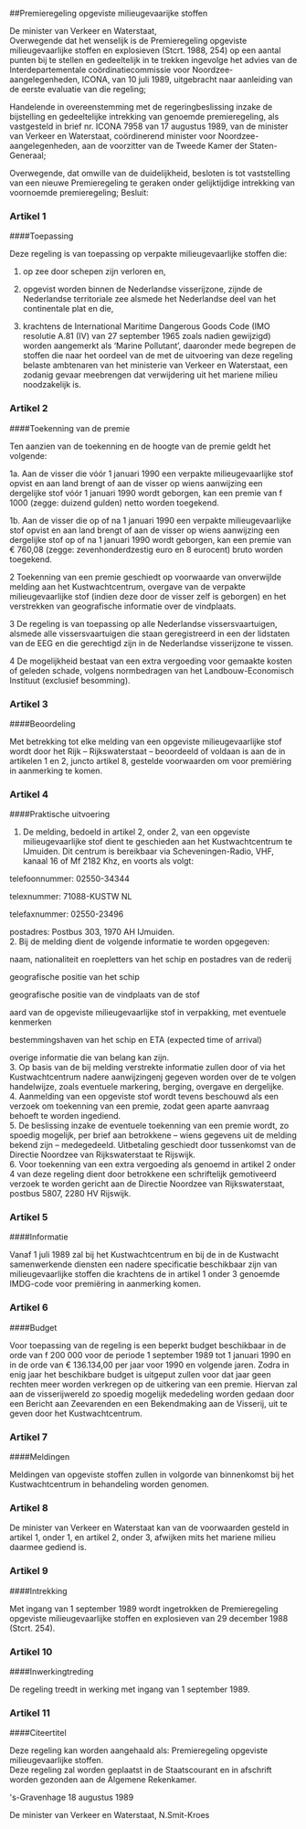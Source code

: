 <meta http-equiv='Content-Type' content='text/html; charset=utf-8' />

##Premieregeling opgeviste milieugevaarijke stoffen

De minister van Verkeer en Waterstaat,  
Overwegende dat het wenselijk is de Premieregeling opgeviste milieugevaarlijke stoffen en explosieven (Stcrt. 1988, 254) op een aantal punten bij te stellen en gedeeltelijk in te trekken ingevolge het advies van de Interdepartementale coördinatiecommissie voor Noordzee-aangelegenheden, ICONA, van 10 juli 1989, uitgebracht naar aanleiding van de eerste evaluatie van die regeling;

Handelende in overeenstemming met de regeringbeslissing inzake de bijstelling en gedeeltelijke intrekking van genoemde premieregeling, als vastgesteld in brief nr. ICONA 7958 van 17 augustus 1989, van de minister van Verkeer en Waterstaat, coördinerend minister voor Noordzee-aangelegenheden, aan de voorzitter van de Tweede Kamer der Staten-Generaal;

Overwegende, dat omwille van de duidelijkheid, besloten is tot vaststelling van een nieuwe Premieregeling te geraken onder gelijktijdige intrekking van voornoemde premieregeling;
Besluit:    

### Artikel  1  

####Toepassing

Deze regeling is van toepassing op verpakte milieugevaarlijke stoffen die: 

1. op zee door schepen zijn verloren en,  

2. opgevist worden binnen de Nederlandse visserijzone, zijnde de Nederlandse territoriale zee alsmede het Nederlandse deel van het continentale plat en die,  

3. krachtens de International Maritime Dangerous Goods Code (IMO resolutie A.81 (IV) van 27 september 1965 zoals nadien gewijzigd) worden aangemerkt als ‘Marine Pollutant’, daaronder mede begrepen de stoffen die naar het oordeel van de met de uitvoering van deze regeling belaste ambtenaren van het ministerie van Verkeer en Waterstaat, een zodanig gevaar meebrengen dat verwijdering uit het mariene milieu noodzakelijk is.    

### Artikel  2  

####Toekenning van de premie

Ten aanzien van de toekenning en de hoogte van de premie geldt het volgende: 

1a. Aan de visser die vóór 1 januari 1990 een verpakte milieugevaarlijke stof opvist en aan land brengt of aan de visser op wiens aanwijzing een dergelijke stof vóór 1 januari 1990 wordt geborgen, kan een premie van f 1000 (zegge: duizend gulden) netto worden toegekend.  

1b. Aan de visser die op of na 1 januari 1990 een verpakte milieugevaarlijke stof opvist en aan land brengt of aan de visser op wiens aanwijzing een dergelijke stof op of na 1 januari 1990 wordt geborgen, kan een premie van € 760,08 (zegge: zevenhonderdzestig euro en 8 eurocent) bruto worden toegekend.  

2 Toekenning van een premie geschiedt op voorwaarde van onverwijlde melding aan het Kustwachtcentrum, overgave van de verpakte milieugevaarlijke stof (indien deze door de visser zelf is geborgen) en het verstrekken van geografische informatie over de vindplaats.  

3 De regeling is van toepassing op alle Nederlandse vissersvaartuigen, alsmede alle vissersvaartuigen die staan geregistreerd in een der lidstaten van de EEG en die gerechtigd zijn in de Nederlandse visserijzone te vissen.  

4 De mogelijkheid bestaat van een extra vergoeding voor gemaakte kosten of geleden schade, volgens normbedragen van het Landbouw-Economisch Instituut (exclusief besomming).    

### Artikel  3  

####Beoordeling

Met betrekking tot elke melding van een opgeviste milieugevaarlijke stof wordt door het Rijk – Rijkswaterstaat – beoordeeld of voldaan is aan de in artikelen 1 en 2, juncto artikel 8, gestelde voorwaarden om voor premiëring in aanmerking te komen.  

### Artikel  4  

####Praktische uitvoering

1.  De melding, bedoeld in artikel 2, onder 2, van een opgeviste milieugevaarlijke stof dient te geschieden aan het Kustwachtcentrum te IJmuiden. Dit centrum is bereikbaar via Scheveningen-Radio, VHF, kanaal 16 of Mf 2182 Khz, en voorts als volgt: 

telefoonnummer: 02550-34344  

telexnummer: 71088-KUSTW NL  

telefaxnummer: 02550-23496  

postadres: Postbus 303, 1970 AH IJmuiden.     
2.  Bij de melding dient de volgende informatie te worden opgegeven: 

naam, nationaliteit en roepletters van het schip en postadres van de rederij  

geografische positie van het schip  

geografische positie van de vindplaats van de stof  

aard van de opgeviste milieugevaarlijke stof in verpakking, met eventuele kenmerken  

bestemmingshaven van het schip en ETA (expected time of arrival)  

overige informatie die van belang kan zijn.     
3.  Op basis van de bij melding verstrekte informatie zullen door of via het Kustwachtcentrum nadere aanwijzingenj gegeven worden over de te volgen handelwijze, zoals eventuele markering, berging, overgave en dergelijke.   
4.  Aanmelding van een opgeviste stof wordt tevens beschouwd als een verzoek om toekenning van een premie, zodat geen aparte aanvraag behoeft te worden ingediend.   
5.  De beslissing inzake de eventuele toekenning van een premie wordt, zo spoedig mogelijk, per brief aan betrokkene – wiens gegevens uit de melding bekend zijn – medegedeeld. Uitbetaling geschiedt door tussenkomst van de Directie Noordzee van Rijkswaterstaat te Rijswijk.   
6.  Voor toekenning van een extra vergoeding als genoemd in artikel 2 onder 4 van deze regeling dient door betrokkene een schriftelijk gemotiveerd verzoek te worden gericht aan de Directie Noordzee van Rijkswaterstaat, postbus 5807, 2280 HV Rijswijk.   

### Artikel  5  

####Informatie

Vanaf 1 juli 1989 zal bij het Kustwachtcentrum en bij de in de Kustwacht samenwerkende diensten een nadere specificatie beschikbaar zijn van milieugevaarlijke stoffen die krachtens de in artikel 1 onder 3 genoemde IMDG-code voor premiëring in aanmerking komen.  

### Artikel  6  

####Budget

Voor toepassing van de regeling is een beperkt budget beschikbaar in de orde van f 200 000 voor de periode 1 september 1989 tot 1 januari 1990 en in de orde van € 136.134,00 per jaar voor 1990 en volgende jaren. Zodra in enig jaar het beschikbare budget is uitgeput zullen voor dat jaar geen rechten meer worden verkregen op de uitkering van een premie. Hiervan zal aan de visserijwereld zo spoedig mogelijk mededeling worden gedaan door een Bericht aan Zeevarenden en een Bekendmaking aan de Visserij, uit te geven door het Kustwachtcentrum.  

### Artikel  7  

####Meldingen

Meldingen van opgeviste stoffen zullen in volgorde van binnenkomst bij het Kustwachtcentrum in behandeling worden genomen.  

### Artikel  8  

De minister van Verkeer en Waterstaat kan van de voorwaarden gesteld in artikel 1, onder 1, en artikel 2, onder 3, afwijken mits het mariene milieu daarmee gediend is.  

### Artikel  9  

####Intrekking

Met ingang van 1 september 1989 wordt ingetrokken de Premieregeling opgeviste milieugevaarlijke stoffen en explosieven van 29 december 1988 (Stcrt. 254).  

### Artikel  10  

####Inwerkingtreding

De regeling treedt in werking met ingang van 1 september 1989.  

### Artikel  11  

####Citeertitel

Deze regeling kan worden aangehaald als: Premieregeling opgeviste milieugevaarlijke stoffen.  
Deze regeling zal worden geplaatst in de Staatscourant en in afschrift worden gezonden aan de Algemene Rekenkamer.   

's-Gravenhage 
18 augustus 1989    

De 
minister van Verkeer en Waterstaat, 
N.Smit-Kroes    
